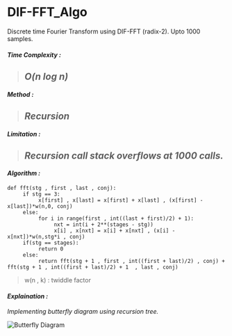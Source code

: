 # DIF-FFT_Algo
Discrete time Fourier Transform using DIF-FFT (radix-2). Upto 1000 samples.

#### *Time Complexity :*
> ## ***O(n log n)***

#### *Method :*
> ## ***Recursion***

#### *Limitation :*
> ## ***Recursion call stack overflows at 1000 calls.***

#### *Algorithm :*
```
def fft(stg , first , last , conj):
     if stg == 3:
          x[first] , x[last] = x[first] + x[last] , (x[first] - x[last])*w(n,0, conj)
     else:     
          for i in range(first , int((last + first)/2) + 1):
               nxt = int(i + 2**(stages - stg))
               x[i] , x[nxt] = x[i] + x[nxt] , (x[i] -  x[nxt])*w(n,stg*i , conj)
     if(stg == stages):
          return 0
     else:
          return fft(stg + 1 , first , int((first + last)/2) , conj) + fft(stg + 1 , int((first + last)/2) + 1  , last , conj) 
```
> w(n , k) : twiddle factor 
#### *Explaination :*
*Implementing butterfly diagram using recursion tree.*

![Butterfly Diagram](https://cnx.org/resources/b5ad07e2befa0fbce5e9f477dd61092d46adab40/image3.png)
